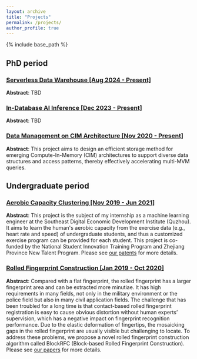 ```yaml
---
layout: archive
title: "Projects"
permalink: /projects/
author_profile: true
---
```

{% include base_path %}

## PhD period

### [Serverless Data Warehouse [Aug 2024 - Present]](https://onefanwu.github.io/projects/serverless/)

**Abstract**: TBD

### [In-Database AI Inference [Dec 2023 - Present]](https://onefanwu.github.io/projects/db4ai/)

**Abstract**: TBD


### [Data Management on CIM Architecture [Nov 2020 - Present]](https://onefanwu.github.io/projects/cimdb/)

**Abstract**: This project aims to design an efficient storage method for emerging Compute-In-Memory (CIM) architectures to support diverse data structures and access patterns, thereby effectively accelerating multi-MVM queries.


## Undergraduate period

### [Aerobic Capacity Clustering [Nov 2019 - Jun 2021]](https://onefanwu.github.io/projects/acc/)

**Abstract**: This project is the subject of my internship as a machine learning engineer at the Southeast Digital Economic Development Institute (Quzhou). It aims to learn the human's aerobic capacity from the exercise data (e.g., heart rate and speed) of undergraduate students, and thus a customized exercise program can be provided for each student. This project is co-funded by the National Student Innovation Training Program and Zhejiang Province New Talent Program. Please see [our patents](https://patents.google.com/patent/CN112836105A/en) for more details.

### [Rolled Fingerprint Construction [Jan 2019 - Oct 2020]](https://onefanwu.github.io/projects/rfc/)

**Abstract**: Compared with a flat fingerprint, the rolled fingerprint has a larger fingerprint area and can be extracted more minutiae. It has high requirements in many fields, not only in the military environment or the police field but also in many civil application fields. The challenge that has been troubled for a long time is that contact-based rolled fingerprint registration is easy to cause obvious distortion without human experts’ supervision, which has a negative impact on fingerprint recognition performance. Due to the elastic deformation of fingertips, the mosaicking gaps in the rolled fingerprint are usually visible but challenging to locate. To address these problems, we propose a novel rolled fingerprint construction algorithm called BlockRFC (Block-based Rolled Fingerprint Construction). Please see [our papers](https://ieeexplore.ieee.org/abstract/document/9274479) for more details.
